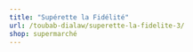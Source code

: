 ```yaml
---
title: "Supérette la Fidélité"
url: /toubab-dialaw/superette-la-fidelite-3/
shop: supermarché
---
```

